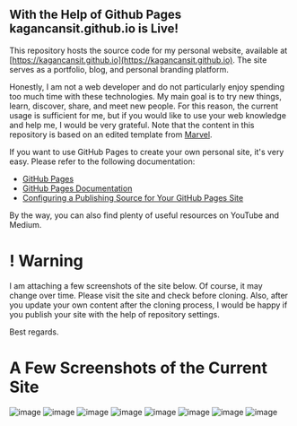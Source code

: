 ## With the Help of Github Pages kagancansit.github.io is Live!

This repository hosts the source code for my personal website, available at [https://kagancansit.github.io](https://kagancansit.github.io). The site serves as a portfolio, blog, and personal branding platform.

Honestly, I am not a web developer and do not particularly enjoy spending too much time with these technologies. My main goal is to try new things, learn, discover, share, and meet new people. For this reason, the current usage is sufficient for me, but if you would like to use your web knowledge and help me, I would be very grateful. Note that the content in this repository is based on an edited template from [Marvel](https://www.free-css.com/free-css-templates/page270/marvel).

If you want to use GitHub Pages to create your own personal site, it's very easy. Please refer to the following documentation:

- [GitHub Pages](https://pages.github.com/)
- [GitHub Pages Documentation](https://docs.github.com/en/pages)
- [Configuring a Publishing Source for Your GitHub Pages Site](https://docs.github.com/en/pages/getting-started-with-github-pages/configuring-a-publishing-source-for-your-github-pages-site)

By the way, you can also find plenty of useful resources on YouTube and Medium.

# ! Warning

I am attaching a few screenshots of the site below. Of course, it may change over time. Please visit the site and check before cloning. Also, after you update your own content after the cloning process, I would be happy if you publish your site with the help of repository settings.

Best regards.

# A Few Screenshots of the Current Site

![image](https://github.com/user-attachments/assets/64c75ff8-d148-4bc6-83d0-1a988793e348)
![image](https://github.com/user-attachments/assets/2e507e7a-530f-475e-b17d-4d29ab3d6d45)
![image](https://github.com/user-attachments/assets/f11f8756-6984-4e65-bc7b-72004169e339)
![image](https://github.com/user-attachments/assets/7ca7275c-54e0-4944-9c0b-74251a17aedb)
![image](https://github.com/user-attachments/assets/c4810e55-c87f-4adb-a005-b8c31507e575)
![image](https://github.com/user-attachments/assets/ef273052-fd0f-45fb-a503-a80d877a4748)
![image](https://github.com/user-attachments/assets/a2477d8f-0163-4be1-8038-e1b1f9b7365d)
![image](https://github.com/user-attachments/assets/70cfc9dd-6087-4886-b36e-3747a45858c0)
